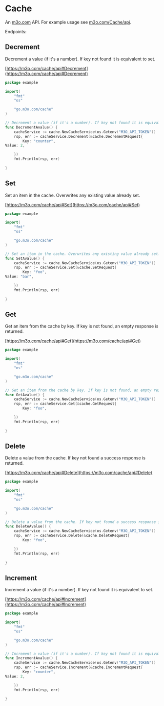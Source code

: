# Cache

An [m3o.com](https://m3o.com) API. For example usage see [m3o.com/Cache/api](https://m3o.com/Cache/api).

Endpoints:

## Decrement

Decrement a value (if it's a number). If key not found it is equivalent to set.


[https://m3o.com/cache/api#Decrement](https://m3o.com/cache/api#Decrement)

```go
package example

import(
	"fmt"
	"os"

	"go.m3o.com/cache"
)

// Decrement a value (if it's a number). If key not found it is equivalent to set.
func DecrementAvalue() {
	cacheService := cache.NewCacheService(os.Getenv("M3O_API_TOKEN"))
	rsp, err := cacheService.Decrement(&cache.DecrementRequest{
		Key: "counter",
Value: 2,

	})
	fmt.Println(rsp, err)
	
}
```
## Set

Set an item in the cache. Overwrites any existing value already set.


[https://m3o.com/cache/api#Set](https://m3o.com/cache/api#Set)

```go
package example

import(
	"fmt"
	"os"

	"go.m3o.com/cache"
)

// Set an item in the cache. Overwrites any existing value already set.
func SetAvalue() {
	cacheService := cache.NewCacheService(os.Getenv("M3O_API_TOKEN"))
	rsp, err := cacheService.Set(&cache.SetRequest{
		Key: "foo",
Value: "bar",

	})
	fmt.Println(rsp, err)
	
}
```
## Get

Get an item from the cache by key. If key is not found, an empty response is returned.


[https://m3o.com/cache/api#Get](https://m3o.com/cache/api#Get)

```go
package example

import(
	"fmt"
	"os"

	"go.m3o.com/cache"
)

// Get an item from the cache by key. If key is not found, an empty response is returned.
func GetAvalue() {
	cacheService := cache.NewCacheService(os.Getenv("M3O_API_TOKEN"))
	rsp, err := cacheService.Get(&cache.GetRequest{
		Key: "foo",

	})
	fmt.Println(rsp, err)
	
}
```
## Delete

Delete a value from the cache. If key not found a success response is returned.


[https://m3o.com/cache/api#Delete](https://m3o.com/cache/api#Delete)

```go
package example

import(
	"fmt"
	"os"

	"go.m3o.com/cache"
)

// Delete a value from the cache. If key not found a success response is returned.
func DeleteAvalue() {
	cacheService := cache.NewCacheService(os.Getenv("M3O_API_TOKEN"))
	rsp, err := cacheService.Delete(&cache.DeleteRequest{
		Key: "foo",

	})
	fmt.Println(rsp, err)
	
}
```
## Increment

Increment a value (if it's a number). If key not found it is equivalent to set.


[https://m3o.com/cache/api#Increment](https://m3o.com/cache/api#Increment)

```go
package example

import(
	"fmt"
	"os"

	"go.m3o.com/cache"
)

// Increment a value (if it's a number). If key not found it is equivalent to set.
func IncrementAvalue() {
	cacheService := cache.NewCacheService(os.Getenv("M3O_API_TOKEN"))
	rsp, err := cacheService.Increment(&cache.IncrementRequest{
		Key: "counter",
Value: 2,

	})
	fmt.Println(rsp, err)
	
}
```
